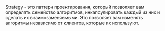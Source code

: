 Strategy - это паттерн проектирования, который позволяет вам определять семейство алгоритмов, инкапсулировать каждый из них и сделать их взаимозаменяемыми. Это позволяет вам изменять алгоритмы независимо от клиентов, которые их используют.
